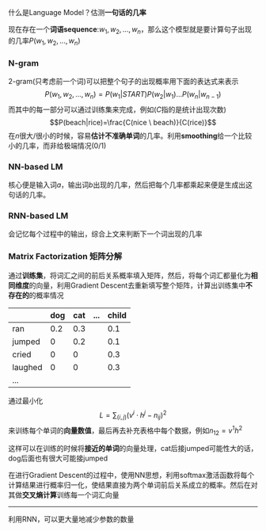 什么是Language Model？估测**一句话的几率**

现在存在一个**词语sequence**:$w_1,w_2,...,w_n$，那么这个模型就是要计算句子出现的几率$P(w_1,w_2,...,w_n)$

### N-gram
2-gram(只考虑前一个词)可以把整个句子的出现概率用下面的表达式来表示$$P(w_1,w_2,...,w_n)=P(w_1|START)P(w_2|w_1)...P(w_n|w_{n-1})$$
而其中的每一部分可以通过训练集来完成，例如($C$指的是统计出现次数)$$P(beach|rice)=\frac{C(nice \ beach)}{C(rice)}$$
在$n$很大/很小的时候，容易**估计不准确单词**的几率。利用**smoothing**给一个比较小的几率，而非给极端情况(0/1)
### NN-based LM
核心便是输入词$a$，输出词$b$出现的几率，然后把每个几率都乘起来便是生成出这句话的几率。

### RNN-based LM
会记忆每个过程中的输出，综合上文来判断下一个词出现的几率

### Matrix Factorization 矩阵分解
通过**训练集**，将词汇之间的前后关系概率填入矩阵，然后，将每个词汇都量化为**相同维度**的向量，利用Gradient Descent去重新填写整个矩阵，计算出训练集中**不存在的**的概率情况

|         | dog | cat | ... | child |
| ------- | --- | --- | --- | ----- |
| ran     | 0.2 | 0.3 |     | 0.1   |
| jumped  | 0   | 0.2 |     | 0.1   |
| cried   | 0   | 0   |     | 0.3   |
| laughed | 0   | 0   |     | 0.3   |
| ...     |     |     |     |       |
通过最小化$$L=\sum_{(i,j)}(v^i\cdot h^j-n_{ij})^2$$来训练每个单词的**向量数值**，最后再去补充表格中每个数据，例如$n_{12}=v^1h^2$

这样可以在训练的时候将**接近的单词**的向量处理，cat后接jumped可能性大的话，dog后面也有很大可能接jumped

在进行Gradient Descent的过程中，使用NN思想，利用softmax激活函数将每个计算结果进行概率归一化，使结果直接为两个单词前后关系成立的概率。然后在对其做**交叉熵计算**训练每一个词汇向量

---
利用RNN，可以更大量地减少参数的数量
